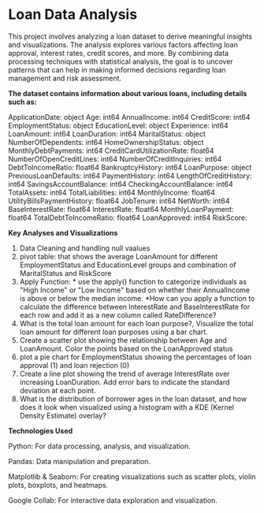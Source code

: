 
# Loan Data Analysis

This project involves analyzing a loan dataset to derive meaningful insights and visualizations. The analysis explores various factors affecting loan approval, interest rates, credit scores, and more. By combining data processing techniques with statistical analysis, the goal is to uncover patterns that can help in making informed decisions regarding loan management and risk assessment.

**The dataset contains information about various loans, including details such as:**

ApplicationDate: object
Age: int64
AnnualIncome: int64
CreditScore: int64
EmploymentStatus: object
EducationLevel: object
Experience: int64
LoanAmount: int64
LoanDuration: int64
MaritalStatus: object
NumberOfDependents: int64
HomeOwnershipStatus: object
MonthlyDebtPayments: int64
CreditCardUtilizationRate: float64
NumberOfOpenCreditLines: int64
NumberOfCreditInquiries: int64
DebtToIncomeRatio: float64
BankruptcyHistory: int64
LoanPurpose: object
PreviousLoanDefaults: int64
PaymentHistory: int64
LengthOfCreditHistory: int64
SavingsAccountBalance: int64
CheckingAccountBalance: int64
TotalAssets: int64
TotalLiabilities: int64
MonthlyIncome: float64
UtilityBillsPaymentHistory: float64
JobTenure: int64
NetWorth: int64
BaseInterestRate: float64
InterestRate: float64
MonthlyLoanPayment: float64
TotalDebtToIncomeRatio: float64
LoanApproved: int64
RiskScore:



**Key Analyses and Visualizations**
1. Data Cleaning and handling null vaalues
2. pivot table: that shows the average LoanAmount for different EmploymentStatus and EducationLevel groups and combination of MaritalStatus and RiskScore
3. Apply Function: * use the apply() function to categorize individuals as "High Income" or "Low Income" based on whether their AnnualIncome is above or below the median income.
*How can you apply a function to calculate the difference between InterestRate and BaseInterestRate for each row and add it as a new column called RateDifference? ​​
4. What is the total loan amount for each loan purpose?, Visualize the total loan amount for different loan purposes using a bar chart.
5. Create a scatter plot showing the relationship between Age and LoanAmount. Color the points based on the LoanApproved status
6. plot a pie chart for EmploymentStatus showing the percentages of loan approval (1) and loan rejection (0)
7. Create a line plot showing the trend of average InterestRate over increasing LoanDuration. Add error bars to indicate the standard deviation at each point.
8. What is the distribution of borrower ages in the loan dataset, and how does it look when visualized using a histogram with a KDE (Kernel Density Estimate) overlay?

**Technologies Used**

Python: For data processing, analysis, and visualization.

Pandas: Data manipulation and preparation.

Matplotlib & Seaborn: For creating visualizations such as scatter plots, violin plots, boxplots, and heatmaps.

Google Collab: For interactive data exploration and visualization.
